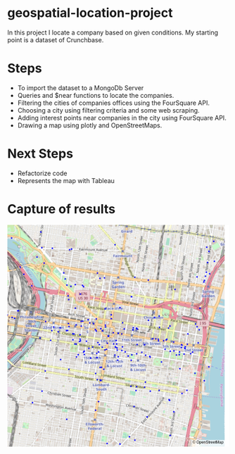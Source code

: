 # geospatial-location-project

In this project I locate a company based on given conditions. My starting point is a dataset of Crunchbase.

# Steps
* To import the dataset to a MongoDb Server
* Queries and $near functions to locate the companies.
* Filtering the cities of companies offices using the FourSquare API.
* Choosing a city using filtering criteria and some web scraping.
* Adding interest points near companies in the city using FourSquare API.
* Drawing a map using plotly and OpenStreetMaps.

# Next Steps
* Refactorize code
* Represents the map with Tableau


# Capture of results

![Alt text](./outputs/map.png?raw=true "Map")
